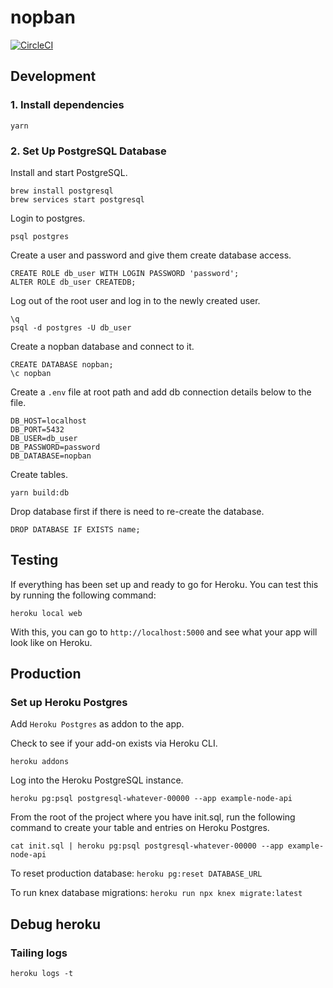 # nopban

[![CircleCI](https://circleci.com/gh/4wangyu/nopban/tree/master.svg?style=svg)](https://circleci.com/gh/4wangyu/nopban/tree/master)

## Development

### 1. Install dependencies
```
yarn
```

### 2. Set Up PostgreSQL Database

Install and start PostgreSQL.

```
brew install postgresql
brew services start postgresql
```

Login to postgres.

```
psql postgres
```

Create a user and password and give them create database access.

```
CREATE ROLE db_user WITH LOGIN PASSWORD 'password';
ALTER ROLE db_user CREATEDB;
```

Log out of the root user and log in to the newly created user.

```
\q
psql -d postgres -U db_user
```

Create a nopban database and connect to it.

```
CREATE DATABASE nopban;
\c nopban
```

Create a `.env` file at root path and add db connection details below to the file.
```
DB_HOST=localhost
DB_PORT=5432
DB_USER=db_user
DB_PASSWORD=password
DB_DATABASE=nopban
```


Create tables.

```
yarn build:db
```

Drop database first if there is need to re-create the database.

```
DROP DATABASE IF EXISTS name;
```

## Testing

If everything has been set up and ready to go for Heroku. You can test this by running the following command:

```
heroku local web
```

With this, you can go to `http://localhost:5000` and see what your app will look like on Heroku.

## Production

### Set up Heroku Postgres

Add `Heroku Postgres` as addon to the app.

Check to see if your add-on exists via Heroku CLI.

`heroku addons`

Log into the Heroku PostgreSQL instance.

`heroku pg:psql postgresql-whatever-00000 --app example-node-api`

From the root of the project where you have init.sql, run the following command to create your table and entries on Heroku Postgres.

`cat init.sql | heroku pg:psql postgresql-whatever-00000 --app example-node-api`

To reset production database:
`heroku pg:reset DATABASE_URL`

To run knex database migrations:
`heroku run npx knex migrate:latest`

## Debug heroku

### Tailing logs

`heroku logs -t`

